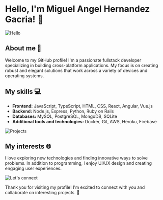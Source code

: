 # Hello, I'm Miguel Angel Hernandez Gacria! 👋

![Hello](https://media.giphy.com/media/3ov9k5xuQ7j2c9XmWk/giphy.gif)

## About me 🚀
Welcome to my GitHub profile! I'm a passionate fullstack developer specializing in building cross-platform applications. My focus is on creating robust and elegant solutions that work across a variety of devices and operating systems.

## My skills 💻
- **Frontend:** JavaScript, TypeScript, HTML, CSS, React, Angular, Vue.js
- **Backend:** Node.js, Express, Python, Ruby on Rails
- **Databases:** MySQL, PostgreSQL, MongoDB, SQLite
- **Additional tools and technologies:** Docker, Git, AWS, Heroku, Firebase

![Projects](https://media.giphy.com/media/xT0Gqz4kH0P1qg9jnC/giphy.gif)

## My interests 🌐
I love exploring new technologies and finding innovative ways to solve problems. In addition to programming, I enjoy UI/UX design and creating engaging user experiences.

![Let's connect](https://media.giphy.com/media/RbDKaczqWovIugyJmW/giphy.gif)

Thank you for visiting my profile! I'm excited to connect with you and collaborate on interesting projects. 🔗
